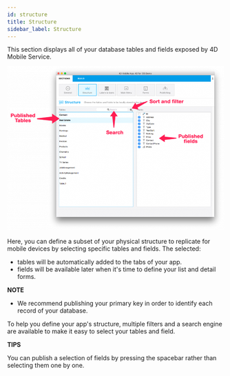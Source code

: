 ```yaml
---
id: structure
title: Structure
sidebar_label: Structure
---
```


This section displays all of your database tables and fields exposed by 4D Mobile Service.


![Structure section](assets/project-editor/Structure-section-4D-for-iOS.png)


Here, you can define a subset of your physical structure to replicate for mobile devices by selecting specific tables and fields. The selected:

* tables will be automatically added to the tabs of your app.
* fields will be available later when it's time to define your list and detail forms.
 
 <div markdown="1" class = "tips">

**NOTE**

* We recommend publishing your primary key in order to identify each record of your database.
</div>

To help you define your app's structure, multiple filters and a search engine are available to make it easy to select your tables and field.

<div markdown="1" class = "tips">

**TIPS**

You can publish a selection of fields by pressing the spacebar rather than selecting them one by one.
</div>